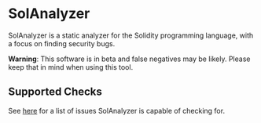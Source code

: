# SolAnalyzer

SolAnalyzer is a static analyzer for the Solidity programming language, with a focus on finding security bugs.

**Warning**: This software is in beta and false negatives may be likely. Please keep that in mind when using this tool.

## Supported Checks

See [here](https://github.com/EricR/solanalyzer/wiki/Supported-Checks) for a list of issues SolAnalyzer is capable of checking for.